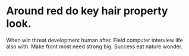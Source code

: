 # Around red do key hair property look.

When win threat development human after. Field computer interview life also with. Make front most need strong big. Success eat nature wonder.